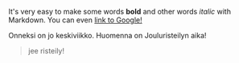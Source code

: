 It's very easy to make some words **bold** and other words
 *italic* with Markdown. You can even [link to Google!](http://google.com)

Onneksi on jo keskiviikko. Huomenna on Jouluristeilyn aika!

> jee
> risteily!
